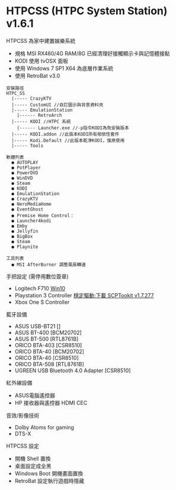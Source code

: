 # HTPCSS (HTPC System Station) v1.6.1
HTPCSS 為家中建置娛樂系統
- 規格 MSI RX460/4G RAM/8G 已經清理好接觸顯示卡與記憶體接點 
- KODI 使用 tvOSX 面板
- 使用 Windows 7 SP1 X64 為底層作業系統
- 使用 RetroBat v3.0
```
安裝路徑
HTPC_SS
  |----- CrazyKTV 
  |----- CustomUI //自訂圖示與背景資料夾
  |----- EmulationStation
    |------ RetroArch
  |----- KODI //HTPC 系統
    |------ Launcher.exe //-p指令KODI為免安裝版本
  |----- KODI.addon //此版本KODI所有相依性套件
  |----- Kodi.Default //此版本乾淨KODI，復原使用
  |----- Tools

軟體列表
  ● AUTOPLAY
  ● PotPlayer
  ● PowerDVD
  ● WinDVD
  ● Steam
  ● KODI
  ● EmulationStation
  ● CrazyKTV
  ● NeroMediaHome
  ● EventGhost
  ● Premise Home Control：
  ● Launcher4kodi
  ● Emby
  ● Jellyfin
  ● BigBox
  ● Steam
  ● Playnite
  
工具列表
  ● MSI AfterBurner 調整風扇轉速
```
手把設定 (需停用數位簽章)
- Logitech F710 [Win10](https://raw.githubusercontent.com/jafeeye/HTPCSS/master/Logitech%20F710%20Driver(Win10).reg)
- Playstation 3 Controller [穩定驅動:下載 SCPTookit v1.7.277](https://github.com/jafeeye/HTPCSS/blob/master/ScpToolkit_Setup.v1.7.277.16103-BETA.7z?raw=true)
- Xbox One S Controller

藍牙設備
- ASUS USB-BT21 []
- ASUS BT-400 [BCM20702]
- ASUS BT-500 [RTL8761B]
- ORICO BTA-403 [CSR8510]
- ORICO BTA-40 [BCM20702]
- ORICO BTA-40 [CSR8510]
- ORICO BTA-508 [RTL8761B]
- UGREEN USB Bluetooth 4.0 Adapter [CSR8510]

紅外線設備
- ASUS電腦遙控器
- HP 接收器與遙控器
HDMI CEC

音效/影像技術
- Dolby Atoms for gaming
- DTS-X

HTPCSS 設定
- 開機 Shell 置換
- 桌面設定成全黑
- Windows Boot 開機畫面置換
- RetroBat 設定執行遊戲時隱藏
